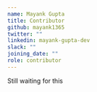 ```yaml
---
name: Mayank Gupta
title: Contributor
github: mayank1365
twitter: ""
linkedin: mayank-gupta-dev
slack: ""
joining_date: ""
role: contributor
---
```


Still waiting for this
